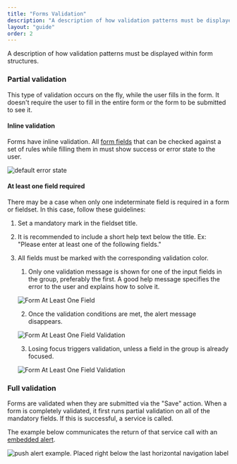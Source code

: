```yaml
---
title: "Forms Validation"
description: "A description of how validation patterns must be displayed within form structures."
layout: "guide"
order: 2
---
```


<div class="page-description">A description of how validation patterns must be displayed within form structures.</div>

### Partial validation

This type of validation occurs on the fly, while the user fills in the form. It doesn't require the user to fill in the entire form or the form to be submitted to see it.

#### Inline validation

Forms have inline validation. All [form fields](../text_input) that can be checked against a set of rules while filling them in must show success or error state to the user.

![default error state](/lexicon/images/InputHelpTextError.jpg)

#### At least one field required

There may be a case when only one indeterminate field is required in a form or fieldset. In this case, follow these guidelines:

1. Set a mandatory mark in the fieldset title.
2. It is recommended to include a short help text below the title. Ex: "Please enter at least one of the following fields."
3. All fields must be marked with the corresponding validation color.
    1. Only one validation message is shown for one of the input fields in the group, preferably the first. A good help message specifies the error to the user and explains how to solve it.

    ![Form At Least One Field](/lexicon/images/FormAtLeastOneField.jpg)

    2. Once the validation conditions are met, the alert message disappears.

    ![Form At Least One Field Validation](/lexicon/images/FormAtLeastOneFieldValidation.jpg)
    
    3. Losing focus triggers validation, unless a field in the group is already focused.

    ![Form At Least One Field Validation](/lexicon/images/FormAtLeastOneFieldSuccess.jpg)

### Full validation

Forms are validated when they are submitted via the "Save" action. When a form is completely validated, it first runs partial validation on all of the mandatory fields. If this is successful, a service is called.

The example below communicates the return of that service call with an [embedded alert](../../alerts).

![push alert example. Placed right below the last horizontal navigation label](/lexicon/images/AlertEmbeddedExample.png)
